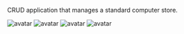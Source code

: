 CRUD application that manages a standard computer store.

![avatar](http://i.imgur.com/2L2jrPa.png)
![avatar](http://i.imgur.com/uIeVqfV.png)
![avatar](http://i.imgur.com/87S7PL0.png)
![avatar](http://i.imgur.com/llgQcjk.png)


